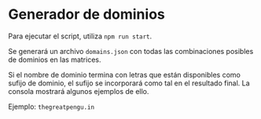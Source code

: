 # Generador de dominios
Para ejecutar el script, utiliza `npm run start`.

Se generará un archivo `domains.json` con todas las combinaciones posibles de dominios en las matrices.

Si el nombre de dominio termina con letras que están disponibles como sufijo de dominio, el sufijo se incorporará como tal en el resultado final. La consola mostrará algunos ejemplos de ello.

Ejemplo: `thegreatpengu.in`
